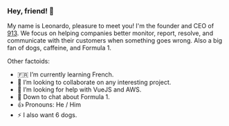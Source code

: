 ### Hey, friend! 👋
My name is Leonardo, pleasure to meet you! I'm the founder and CEO of [913](https://913hq.com). We focus on helping companies better monitor, report, resolve, and communicate with their customers when something goes wrong. Also a big fan of dogs, caffeine, and Formula 1.

<!--
**leodrummond/leodrummond** is a ✨ _special_ ✨ repository because its `README.md` (this file) appears on your GitHub profile. -->

Other factoids:
- 🇫🇷  I’m currently learning French.
- 👯  I’m looking to collaborate on any interesting project.
- 🤔  I’m looking for help with VueJS and AWS.
- 💬  Down to chat about Formula 1.
- 👍  Pronouns: He / Him
- ⚡  I also want 6 dogs.
